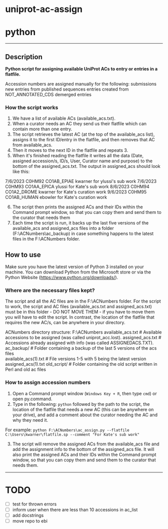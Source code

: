 # uniprot-ac-assign

# python

---

## Description

**Python script for assigning available UniProt ACs to entry or entries in a flatfile.**

Accession numbers are assigned manually for the following:
submissions
new entries from published sequences
entries created from NOT_ANNOTATED_CDS
demerged entries

### How the script works

1. We have a list of available ACs (available_acs.txt).
2. When a curator needs an AC they send us their flatfile which can contain more than one entry.
3. The script retrieves the latest AC (at the top of the available_acs list), assigns it to the first ID/entry in the flatfile, and then removes that AC from available_acs.
4. Then it moves to the next ID in the flatfile and repeats 3.
5. When it's finished reading the flatfile it writes all the data (Date, assigned accession/s, ID/s, User, Curator name and purpose) to the bottom of the assigned_acs.txt. The output in assigned_acs should look like this:

7/6/2023 C0HM92 CO1AB_EPIAE kwarner for ylussi's sub work
7/6/2023 C0HM93 CO1AA_EPICA ylussi for Kate's sub work
8/6/2023 C0HM94 CO1A2_DROME kwarner for Kate's curation work
9/6/2023 C0HM95 CO1AB_HUMAN ebowler for Kate's curation work

6. The script then prints the assigned ACs and their IDs within the Command prompt window, so that you can copy them and send them to the curator that needs them
7. Each time the script is run, it backs up the last five versions of the available_acs and assigned_acs files into a folder (F:\ACNumbers\ac_backup) in case something happens to the latest files in the F:\ACNumbers folder.

## How to use

Make sure you have the latest version of Python 3 installed on your machine. You can download Python from the Microsoft store or via the Python Website (https://www.python.org/downloads/).

### Where are the necessary files kept?

The script and all the AC files are in the F:\ACNumbers folder.
For the script to work, the script and AC files (available_acs.txt and assigned_acs.txt) must be in this folder - DO NOT MOVE THEM - if you have to move them you will have to edit the script.
In contrast, the location of the flatfile that requires the new AC/s, can be anywhere in your directory.

ACNumbers directory structure:
F:\ACNumbers
available_acs.txt # Available accessions to be assigned (was called uniprot_acc.lost).
assigned_acs.txt # Accessions already assigned with info (was called ASSIGNEDACS.TXT).
ac_backup/ # Folder containing a backup of the last 5 versions of the acs files  
 available_acs(1).txt # File versions 1-5 with 5 being the latest version  
 assigned_acs(1).txt
old_script/ # Folder containing the old script written in Perl and old ac files

### How to assign accession numbers

1. Open a Command prompt window (`Windows Key + R`, then type `cmd`) or open py.command.
2. Type in the following: `python` followed by the path to the script, the location of the flatfile that needs a new AC (this can be anywhere on your drive), and add a comment about the curator needing the AC and why they need it.

For example:
`python F:\ACNumbers\ac_assign.py --flatfile C:\Users\kwarner\flatfile.sp --comment "For Kate's sub work"`

3. The script will remove the assigned ACs from the available_acs file and add the assignment info to the bottom of the assigned_acs file. It will also print the assigned ACs and their IDs within the Command prompt window, so that you can copy them and send them to the curator that needs them.

---

# TODO

- [ ] test for thrown errors
- [ ] inform user when there are less than 10 accessions in ac_list
- [ ] add docstrings
- [ ] move repo to ebi
